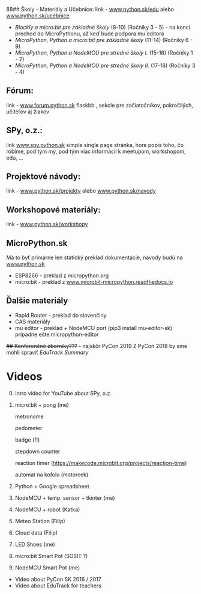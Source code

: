 88## Školy - Materiály a Učebnice:
link - www.python.sk/edu alebo www.python.sk/ucebnice
*  *Blockly a micro:bit pre základné školy* (8-10) (Ročníky 3 - 5) - na konci prechod do MicroPythonu, až keď bude podpora mu editora
*  *MicroPython, Python a micro:bit pre základné školy* (11-14) (Ročníky 6 - 9)
*  *MicroPython, Python a NodeMCU pre stredné školy I.* (15-16) (Ročníky 1 - 2)
*  *MicroPython, Python a NodeMCU pre stredné školy II.* (17-18) (Ročníky 3 - 4)

## Fórum:
link - www.forum.python.sk
flaskbb , sekcie pre začiatočníkov, pokročilých, učiteľov aj žiakov

## SPy, o.z.:
link www.spy.python.sk
simple single page stránka, hore popis toho, čo robíme, pod tým my, pod tým viac informácií k meetupom, workshopom, edu, ...

## Projektové návody:
link - www.python.sk/projekty alebo www.python.sk/navody

## Workshopové materiály:
link - www.python.sk/workshopy

## MicroPython.sk
Má to byť primárne len statický preklad dokumentácie, návody budú na www.python.sk
*  ESP8266 - preklad z micropython.org
*  micro:bit - preklad z www.microbit-micropython.readthedocs.io

## Ďalšie materiály
* Rapid Router - preklad do slovenčiny
* CAS materiály
* mu editor - preklad + NodeMCU port (pip3 install mu-editor-sk) prípadne ešte micropython-editor

~~## Konferenčné zborníky???~~ - najskôr PyCon 2019
Z PyCon 2018 by sme mohli spraviť *EduTrack Summary*

# Videos

 0. Intro video for YouTube about SPy, o.z.
 1. micro:bit + pong (me)
    
    metronome
    
    pedometer
    
    badge (f!)
    
    stepdown counter
    
    reaction timer (https://makecode.microbit.org/projects/reaction-time)
    
    automat na kofolu (motorcek)
 
 2. Python + Google spreadsheet
 3. NodeMCU + temp. sensor + tkinter (me)
 4. NodeMCU + robot (Katka)
 5. Meteo Station (Filip)
 6. Cloud data (Filip)
 7. LED Shoes (me)
 8. micro:bit Smart Pot (SOSIT ?)
 9. NodeMCU Smart Pot (me)

 
 + Video about PyCon SK 2016 / 2017
 + Video about EduTrack for teachers
